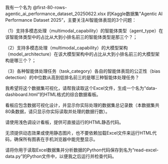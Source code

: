 我有一个名为 @first-80-rows-agentic_ai_performance_dataset_20250622.xlsx 的Kaggle数据集"Agentic AI Performance Dataset 2025”，主要关注AI智能体表现的3个问题：

（1）支持多模态处理（multimodal_capability）的智能体类型（agent_type）在该智能体类型中的占比从大到小排名前三的智能体类型是那三个？；

（2）支持多模态处理（multimodal_capability）的大模型架构（model_architecture）在该大模型架构中的占比从大到小排名前三的大模型架构是哪三个？；

（3）各种智能体处理任务（task_category）各自的智能体表现的公正性（bias detection）的中位数从高到低排名前三的是哪三种智能体处理任务？

我希望将这个数据集可视化，请帮我读取这个Excel文件，生成一个名为“data-dashboard.html”的HTML格式的综合数据看板。

看板应包含数据可视化设计，并显示你实际处理的数据集总记录数（本数据集共80条数据，请只显示你实际读取并处理的数据行数）。

请使用浅色调设计看板，提供可直接运行的HTML静态代码。

无须提供动态效果或使用静态图片，也不要依赖加载Excel文件来运行HTML代码，确保所有图表在手机浏览器中能完整显示。

请将你用于读取Excel数据集并分析数据的Python代码保存到名为“read-excel-data.py”的Python文件中，以便我之后运行并检查代码。
